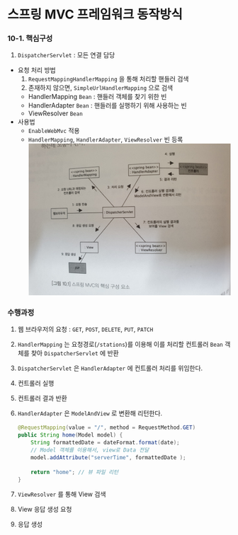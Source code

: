 # 스프링 MVC 프레임워크 동작방식

### 10-1. 핵심구성

1. `DispatcherServlet` : 모든 연결 담당
- 요청 처리 방법
    1. `RequestMappingHandlerMapping` 을 통해 처리할 핸들러 검색
    2. 존재하지 않으면, `SimpleUrlHandlerMapping` 으로 검색
    - HandlerMapping `Bean` : 핸들러 객체를 찾기 위한 빈
    - HandlerAdapter `Bean` : 핸들러를 실행하기 위해 사용하는 빈
    - ViewResolver `Bean`
- 사용법
    - `EnableWebMvc` 적용
    - `HandlerMapping`, `HandlerAdapter`, `ViewResolver` 빈 등록
![](image/10.png)

### 수행과정

1. 웹 브라우저의 요청 : `GET`, `POST`, `DELETE`, `PUT`, `PATCH`
2. `HandlerMapping` 는 요청경로(`/stations`)를 이용해 이를 처리할 컨트롤러 `Bean` 객체를 찾아 `DispatcherServlet` 에 반환
3. `DispatcherServlet` 은 `HandlerAdapter` 에 컨트롤러 처리를 위임한다.
4. 컨트롤러 실행
5. 컨트롤러 결과 반환
6. `HandlerAdapter` 은 `ModelAndView` 로 변환해 리턴한다.

    ```java
    @RequestMapping(value = "/", method = RequestMethod.GET)
    public String home(Model model) {
        String formattedDate = dateFormat.format(date);
        // Model 객체를 이용해서, view로 Data 전달
        model.addAttribute("serverTime", formattedDate );
    
        return "home"; // 뷰 파일 리턴
    }
    ```

7. `ViewResolver` 를 통해 View 검색
8. View 응답 생성 요청
9. 응답 생성